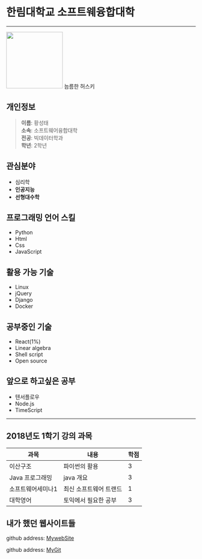 # 한림대학교 소프트웨융합대학
----
<img src="https://t2.daumcdn.net/thumb/R720x0/?fname=http://t1.daumcdn.net/brunch/service/user/4arX/image/-52PPw7zeFTuQOVgFa4WcxnQLCU.jpg" width = 150>
늠름한 허스키

## 개인정보
> **이름**: 황성태  
> **소속**: 소프트웨어융합대학  
> **전공**: 빅데이터학과  
> **학년**: 2학년  

## 관심분야
* 심리학
* **인공지능**
* **선형대수학**


## 프로그래밍 언어 스킬
* Python
* Html
* Css
* JavaScript

## 활용 가능 기술
* Linux
* jQuery
* Django
* Docker

## 공부중인 기술
* React(1%)
* Linear algebra
* Shell script
* Open source

## 앞으로 하고싶은 공부
* 텐서플로우
* Node.js
* TimeScript
---------

## 2018년도 1학기 강의 과목
|과목|내용|학점|
|---|---|---|
|이산구조|파이썬의 활용|3|
|Java 프로그래밍|java 개요|3|
|소프트웨어세미나1|최신 소프트웨어 트랜드|1|
|대학영어|토익에서 필요한 공부|3|

## 내가 했던 웹사이트들
github address: [MywebSite][github]

github address: [MyGit][github]

[github]:http://github.com/git-test
